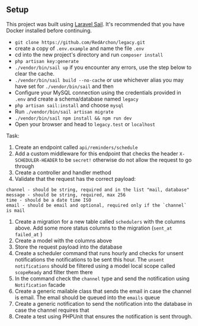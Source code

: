 ## Setup

This project was built using [Laravel Sail](https://laravel.com/docs/9.x/sail#main-content). It's recommended that you have Docker installed before continuing.
- `git clone https://github.com/RedArchon/legacy.git`
- create a copy of `.env.example` and name the file `.env`
- cd into the new project's directory and run `composer install`
- `php artisan key:generate`
- `./vendor/bin/sail up` if you encounter any errors, use the step below to clear the cache.
- `./vendor/bin/sail build --no-cache` or use whichever alias you may have set for `./vendor/bin/sail` and then 
- Configure your MySQL connection using the credentials provided in `.env` and create a schema/database named `legacy`
- `php artisan sail:install` and choose `mysql`
- Run `./vendor/bin/sail artisan migrate`
- `./vendor/bin/sail npm install && npm run dev`
- Open your browser and head to `legacy.test` or `localhost`


Task: 
1. Create an endpoint called `api/reminders/schedule` 
2. Add a custom middleware for this endpoint that checks the header `X-SCHEDULER-HEADER` to be `secret!` otherwise do not allow the request to go through 
3. Create a controller and handler method 
4. Validate that the request has the correct payload: 

```
channel - should be string, required and in the list "mail, database"
message - should be string, required, max 256
time - should be a date time ISO
email - should be email and optional, required only if the `channel` is mail 
```

1. Create a migration for a new table called `schedulers` with the columns above. Add some more status columns to the migration (`sent_at` `failed_at` )
2. Create a model with the columns above 
3. Store the request payload into the database
4. Create a scheduler command that runs hourly and checks for unsent notifications the notifications to be sent this hour. The `unsent notifications` should be filtered using a model local scope called `scopeReady` and filter them there  
5. In the command check the `channel` type and send the notification using `Notification` facade
6. Create a generic mailable class that sends the email in case the channel is email. The email should be queued into the `emails` queue
7. Create a generic notification to send the notification into the database in case the channel requires that
8. Create a test using PHPUnit that ensures the notification is sent through.

